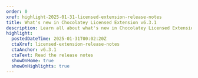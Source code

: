 ```yaml
---
order: 0
xref: highlight-2025-01-31-licensed-extension-release-notes
title: What's new in Chocolatey Licensed Extension v6.3.1
description: Learn all about what's new in Chocolatey Licensed Extension v6.3.1.
highlight:
  postedDateTime: 2025-01-31T00:02:20Z
  ctaXref: licensed-extension-release-notes
  ctaAnchor: v6.3.1
  ctaText: Read the release notes
  showOnHome: true
  showOnHighlights: true
---
```

